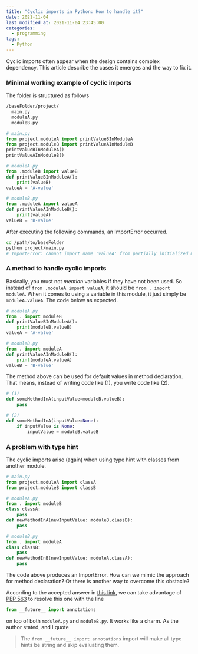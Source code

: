 ```yaml
---
title: "Cyclic imports in Python: How to handle it?"
date: 2021-11-04
last_modified_at: 2021-11-04 23:45:00
categories:
  - programming
tags:
  - Python
---
```


Cyclic imports often appear when the design contains complex dependency. This article describe the cases it emerges and the way to fix it.

### Minimal working example of cyclic imports

The folder is structured as follows

```txt
/baseFolder/project/
  main.py
  moduleA.py
  moduleB.py
```

```py
# main.py
from project.moduleA import printValueBInModuleA
from project.moduleB import printValueAInModuleB
printValueBInModuleA()
printValueAInModuleB()

# moduleA.py
from .moduleB import valueB
def printValueBInModuleA():
    print(valueB)
valueA = 'A-value'

# moduleB.py
from .moduleA import valueA
def printValueAInModuleB():
    print(valueA)
valueB = 'B-value'
```

After executing the following commands, an ImportError occurred.
```sh
cd /path/to/baseFolder
python project/main.py
# ImportError: cannot import name 'valueA' from partially initialized module 'project.moduleA' (most likely due to a circular import)
```

### A method to handle cyclic imports

Basically, you must not _mention_ variables if they have not been used. So instead of `from .moduleA import valueA`, it should be `from . import moduleA`. When it comes to using a variable in this module, it just simply be `moduleA.valueA`. The code below as expected.

```py
# moduleA.py
from . import moduleB
def printValueBInModuleA():
    print(moduleB.valueB)
valueA = 'A-value'

# moduleB.py
from . import moduleA
def printValueAInModuleB():
    print(moduleA.valueA)
valueB = 'B-value'
```

The method above can be used for default values in method declaration. That means, instead of writing code like (1), you write code like (2).

```py
# (1)
def someMethodInA(inputValue=moduleB.valueB):
    pass

# (2)
def someMethodInA(inputValue=None):
    if inputValue is None:
        inputValue = moduleB.valueB
```

### A problem with type hint

The cyclic imports arise (again) when using type hint with classes from another module.

```py
# main.py
from project.moduleA import classA
from project.moduleB import classB

# moduleA.py
from . import moduleB
class classA:
    pass
def newMethodInA(newInputValue: moduleB.classB):
    pass

# moduleB.py
from . import moduleA
class classB:
    pass
def newMethodInB(newInputValue: moduleA.classA):
    pass
```

The code above produces an ImportError. How can we mimic the approach for method declaration? Or there is another way to overcome this obstacle?

According to the accepted answer in [this link](https://stackoverflow.com/questions/39740632/python-type-hinting-without-cyclic-imports), we can take advantage of [PEP 563](https://www.python.org/dev/peps/pep-0563/) to resolve this one with the line
```py
from __future__ import annotations
```
on top of both `moduleA.py` and `moduleB.py`. It works like a charm. As the author stated, and I quote
> The `from __future__ import annotations` import will make all type hints be string and skip evaluating them.
